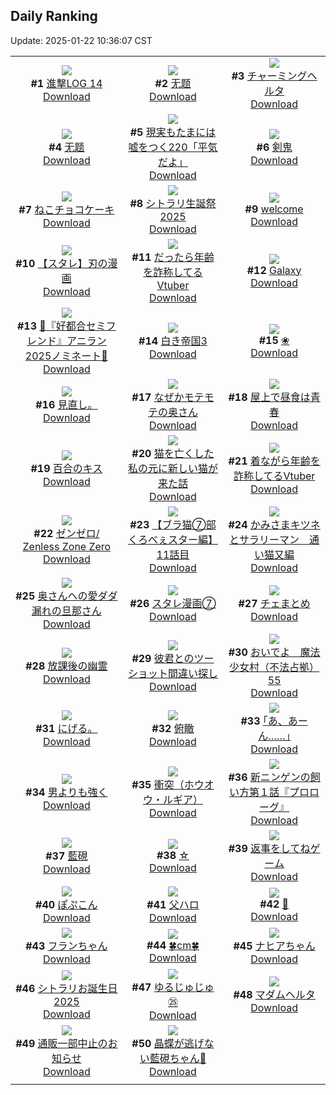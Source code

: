 ## Daily Ranking
Update: 2025-01-22 10:36:07 CST

|      |      |      |
| :----: | :----: | :----: |
| ![](https://i.pixiv.re/c/240x480/img-master/img/2025/01/19/10/25/52/126359047_p0_master1200.jpg)<br>**#1** [進撃LOG 14](https://www.pixiv.net/artworks/126359047)<br>[Download](https://i.pixiv.re/img-original/img/2025/01/19/10/25/52/126359047_p0.jpg) | ![](https://i.pixiv.re/c/240x480/img-master/img/2025/01/19/01/32/08/126351103_p0_master1200.jpg)<br>**#2** [无题](https://www.pixiv.net/artworks/126351103)<br>[Download](https://i.pixiv.re/img-original/img/2025/01/19/01/32/08/126351103_p0.jpg) | ![](https://i.pixiv.re/c/240x480/img-master/img/2025/01/20/00/09/51/126385072_p0_master1200.jpg)<br>**#3** [チャーミングヘルタ](https://www.pixiv.net/artworks/126385072)<br>[Download](https://i.pixiv.re/img-original/img/2025/01/20/00/09/51/126385072_p0.jpg) |
| ![](https://i.pixiv.re/c/240x480/img-master/img/2025/01/19/01/28/23/126351012_p0_master1200.jpg)<br>**#4** [无题](https://www.pixiv.net/artworks/126351012)<br>[Download](https://i.pixiv.re/img-original/img/2025/01/19/01/28/23/126351012_p0.jpg) | ![](https://i.pixiv.re/c/240x480/img-master/img/2025/01/19/18/00/08/126370064_p0_master1200.jpg)<br>**#5** [現実もたまには嘘をつく220「平気だよ」](https://www.pixiv.net/artworks/126370064)<br>[Download](https://i.pixiv.re/img-original/img/2025/01/19/18/00/08/126370064_p0.jpg) | ![](https://i.pixiv.re/c/240x480/img-master/img/2025/01/19/00/00/09/126347809_p0_master1200.jpg)<br>**#6** [剣鬼](https://www.pixiv.net/artworks/126347809)<br>[Download](https://i.pixiv.re/img-original/img/2025/01/19/00/00/09/126347809_p0.jpg) |
| ![](https://i.pixiv.re/c/240x480/img-master/img/2025/01/19/20/30/04/126375496_p0_master1200.jpg)<br>**#7** [ねこチョコケーキ](https://www.pixiv.net/artworks/126375496)<br>[Download](https://i.pixiv.re/img-original/img/2025/01/19/20/30/04/126375496_p0.png) | ![](https://i.pixiv.re/c/240x480/img-master/img/2025/01/20/04/06/34/126390474_p0_master1200.jpg)<br>**#8** [シトラリ生誕祭2025](https://www.pixiv.net/artworks/126390474)<br>[Download](https://i.pixiv.re/img-original/img/2025/01/20/04/06/34/126390474_p0.jpg) | ![](https://i.pixiv.re/c/240x480/img-master/img/2025/01/19/17/35/01/126369280_p0_master1200.jpg)<br>**#9** [welcome](https://www.pixiv.net/artworks/126369280)<br>[Download](https://i.pixiv.re/img-original/img/2025/01/19/17/35/01/126369280_p0.png) |
| ![](https://i.pixiv.re/c/240x480/img-master/img/2025/01/19/21/17/05/126377479_p0_master1200.jpg)<br>**#10** [【スタレ】刃の漫画](https://www.pixiv.net/artworks/126377479)<br>[Download](https://i.pixiv.re/img-original/img/2025/01/19/21/17/05/126377479_p0.png) | ![](https://i.pixiv.re/c/240x480/img-master/img/2025/01/19/21/07/26/126377087_p0_master1200.jpg)<br>**#11** [だったら年齢を詐称してるVtuber](https://www.pixiv.net/artworks/126377087)<br>[Download](https://i.pixiv.re/img-original/img/2025/01/19/21/07/26/126377087_p0.png) | ![](https://i.pixiv.re/c/240x480/img-master/img/2025/01/19/00/00/29/126347921_p0_master1200.jpg)<br>**#12** [Galaxy](https://www.pixiv.net/artworks/126347921)<br>[Download](https://i.pixiv.re/img-original/img/2025/01/19/00/00/29/126347921_p0.jpg) |
| ![](https://i.pixiv.re/c/240x480/img-master/img/2025/01/19/00/06/09/126348469_p0_master1200.jpg)<br>**#13** [💜『好都合セミフレンド』アニラン2025ノミネート💜](https://www.pixiv.net/artworks/126348469)<br>[Download](https://i.pixiv.re/img-original/img/2025/01/19/00/06/09/126348469_p0.jpg) | ![](https://i.pixiv.re/c/240x480/img-master/img/2025/01/19/20/00/16/126374299_p0_master1200.jpg)<br>**#14** [白き帝国3](https://www.pixiv.net/artworks/126374299)<br>[Download](https://i.pixiv.re/img-original/img/2025/01/19/20/00/16/126374299_p0.png) | ![](https://i.pixiv.re/c/240x480/img-master/img/2025/01/20/03/06/20/126389659_p0_master1200.jpg)<br>**#15** [❀](https://www.pixiv.net/artworks/126389659)<br>[Download](https://i.pixiv.re/img-original/img/2025/01/20/03/06/20/126389659_p0.jpg) |
| ![](https://i.pixiv.re/c/240x480/img-master/img/2025/01/19/13/56/59/126363548_p0_master1200.jpg)<br>**#16** [見直し。](https://www.pixiv.net/artworks/126363548)<br>[Download](https://i.pixiv.re/img-original/img/2025/01/19/13/56/59/126363548_p0.jpg) | ![](https://i.pixiv.re/c/240x480/img-master/img/2025/01/19/00/03/49/126348317_p0_master1200.jpg)<br>**#17** [なぜかモテモテの奥さん](https://www.pixiv.net/artworks/126348317)<br>[Download](https://i.pixiv.re/img-original/img/2025/01/19/00/03/49/126348317_p0.jpg) | ![](https://i.pixiv.re/c/240x480/img-master/img/2025/01/20/20/04/58/126407159_p0_master1200.jpg)<br>**#18** [屋上で昼食は青春](https://www.pixiv.net/artworks/126407159)<br>[Download](https://i.pixiv.re/img-original/img/2025/01/20/20/04/58/126407159_p0.jpg) |
| ![](https://i.pixiv.re/c/240x480/img-master/img/2025/01/20/00/00/06/126384211_p0_master1200.jpg)<br>**#19** [百合のキス](https://www.pixiv.net/artworks/126384211)<br>[Download](https://i.pixiv.re/img-original/img/2025/01/20/00/00/06/126384211_p0.png) | ![](https://i.pixiv.re/c/240x480/img-master/img/2025/01/20/12/14/31/126397265_p0_master1200.jpg)<br>**#20** [猫を亡くした私の元に新しい猫が来た話](https://www.pixiv.net/artworks/126397265)<br>[Download](https://i.pixiv.re/img-original/img/2025/01/20/12/14/31/126397265_p0.jpg) | ![](https://i.pixiv.re/c/240x480/img-master/img/2025/01/20/21/07/33/126409230_p0_master1200.jpg)<br>**#21** [着ながら年齢を詐称してるVtuber](https://www.pixiv.net/artworks/126409230)<br>[Download](https://i.pixiv.re/img-original/img/2025/01/20/21/07/33/126409230_p0.png) |
| ![](https://i.pixiv.re/c/240x480/img-master/img/2025/01/20/01/34/24/126387818_p0_master1200.jpg)<br>**#22** [ゼンゼロ/ Zenless Zone Zero](https://www.pixiv.net/artworks/126387818)<br>[Download](https://i.pixiv.re/img-original/img/2025/01/20/01/34/24/126387818_p0.png) | ![](https://i.pixiv.re/c/240x480/img-master/img/2025/01/20/19/02/10/126405315_p0_master1200.jpg)<br>**#23** [【ブラ猫⑦部 くろべぇスター編】 11話目](https://www.pixiv.net/artworks/126405315)<br>[Download](https://i.pixiv.re/img-original/img/2025/01/20/19/02/10/126405315_p0.png) | ![](https://i.pixiv.re/c/240x480/img-master/img/2025/01/20/11/20/06/126396264_p0_master1200.jpg)<br>**#24** [かみさまキツネとサラリーマン　通い猫又編](https://www.pixiv.net/artworks/126396264)<br>[Download](https://i.pixiv.re/img-original/img/2025/01/20/11/20/06/126396264_p0.png) |
| ![](https://i.pixiv.re/c/240x480/img-master/img/2025/01/20/00/03/09/126384702_p0_master1200.jpg)<br>**#25** [奥さんへの愛ダダ漏れの旦那さん](https://www.pixiv.net/artworks/126384702)<br>[Download](https://i.pixiv.re/img-original/img/2025/01/20/00/03/09/126384702_p0.jpg) | ![](https://i.pixiv.re/c/240x480/img-master/img/2025/01/20/19/36/30/126406247_p0_master1200.jpg)<br>**#26** [スタレ漫画⑦](https://www.pixiv.net/artworks/126406247)<br>[Download](https://i.pixiv.re/img-original/img/2025/01/20/19/36/30/126406247_p0.jpg) | ![](https://i.pixiv.re/c/240x480/img-master/img/2025/01/19/11/32/38/126360431_p0_master1200.jpg)<br>**#27** [チェまとめ](https://www.pixiv.net/artworks/126360431)<br>[Download](https://i.pixiv.re/img-original/img/2025/01/19/11/32/38/126360431_p0.jpg) |
| ![](https://i.pixiv.re/c/240x480/img-master/img/2025/01/19/10/08/59/126358748_p0_master1200.jpg)<br>**#28** [放課後の幽霊](https://www.pixiv.net/artworks/126358748)<br>[Download](https://i.pixiv.re/img-original/img/2025/01/19/10/08/59/126358748_p0.jpg) | ![](https://i.pixiv.re/c/240x480/img-master/img/2025/01/20/19/59/26/126406849_p0_master1200.jpg)<br>**#29** [彼君とのツーショット間違い探し](https://www.pixiv.net/artworks/126406849)<br>[Download](https://i.pixiv.re/img-original/img/2025/01/20/19/59/26/126406849_p0.jpg) | ![](https://i.pixiv.re/c/240x480/img-master/img/2025/01/19/18/14/19/126369318_p0_master1200.jpg)<br>**#30** [おいでよ　魔法少女村（不法占拠）55](https://www.pixiv.net/artworks/126369318)<br>[Download](https://i.pixiv.re/img-original/img/2025/01/19/18/14/19/126369318_p0.png) |
| ![](https://i.pixiv.re/c/240x480/img-master/img/2025/01/20/18/58/54/126405118_p0_master1200.jpg)<br>**#31** [にげる。](https://www.pixiv.net/artworks/126405118)<br>[Download](https://i.pixiv.re/img-original/img/2025/01/20/18/58/54/126405118_p0.jpg) | ![](https://i.pixiv.re/c/240x480/img-master/img/2025/01/19/00/11/43/126348705_p0_master1200.jpg)<br>**#32** [俯瞰](https://www.pixiv.net/artworks/126348705)<br>[Download](https://i.pixiv.re/img-original/img/2025/01/19/00/11/43/126348705_p0.jpg) | ![](https://i.pixiv.re/c/240x480/img-master/img/2025/01/20/17/07/13/126402225_p0_master1200.jpg)<br>**#33** [｢あ、あーん……｣](https://www.pixiv.net/artworks/126402225)<br>[Download](https://i.pixiv.re/img-original/img/2025/01/20/17/07/13/126402225_p0.jpg) |
| ![](https://i.pixiv.re/c/240x480/img-master/img/2025/01/19/00/29/11/126349290_p0_master1200.jpg)<br>**#34** [男よりも強く](https://www.pixiv.net/artworks/126349290)<br>[Download](https://i.pixiv.re/img-original/img/2025/01/19/00/29/11/126349290_p0.jpg) | ![](https://i.pixiv.re/c/240x480/img-master/img/2025/01/19/18/56/47/126372011_p0_master1200.jpg)<br>**#35** [衝突（ホウオウ・ルギア）](https://www.pixiv.net/artworks/126372011)<br>[Download](https://i.pixiv.re/img-original/img/2025/01/19/18/56/47/126372011_p0.jpg) | ![](https://i.pixiv.re/c/240x480/img-master/img/2025/01/20/18/00/02/126403397_p0_master1200.jpg)<br>**#36** [新ニンゲンの飼い方第１話『プロローグ』](https://www.pixiv.net/artworks/126403397)<br>[Download](https://i.pixiv.re/img-original/img/2025/01/20/18/00/02/126403397_p0.jpg) |
| ![](https://i.pixiv.re/c/240x480/img-master/img/2025/01/19/00/40/21/126349733_p0_master1200.jpg)<br>**#37** [藍硯](https://www.pixiv.net/artworks/126349733)<br>[Download](https://i.pixiv.re/img-original/img/2025/01/19/00/40/21/126349733_p0.jpg) | ![](https://i.pixiv.re/c/240x480/img-master/img/2025/01/20/17/00/17/126402059_p0_master1200.jpg)<br>**#38** [☆](https://www.pixiv.net/artworks/126402059)<br>[Download](https://i.pixiv.re/img-original/img/2025/01/20/17/00/17/126402059_p0.png) | ![](https://i.pixiv.re/c/240x480/img-master/img/2025/01/20/10/00/34/126395119_p0_master1200.jpg)<br>**#39** [返事をしてねゲーム](https://www.pixiv.net/artworks/126395119)<br>[Download](https://i.pixiv.re/img-original/img/2025/01/20/10/00/34/126395119_p0.jpg) |
| ![](https://i.pixiv.re/c/240x480/img-master/img/2025/01/20/12/08/31/126397162_p0_master1200.jpg)<br>**#40** [ぽぷこん](https://www.pixiv.net/artworks/126397162)<br>[Download](https://i.pixiv.re/img-original/img/2025/01/20/12/08/31/126397162_p0.png) | ![](https://i.pixiv.re/c/240x480/img-master/img/2025/01/19/03/48/39/126353614_p0_master1200.jpg)<br>**#41** [父ハロ](https://www.pixiv.net/artworks/126353614)<br>[Download](https://i.pixiv.re/img-original/img/2025/01/19/03/48/39/126353614_p0.jpg) | ![](https://i.pixiv.re/c/240x480/img-master/img/2025/01/19/16/51/24/126367943_p0_master1200.jpg)<br>**#42** [💫](https://www.pixiv.net/artworks/126367943)<br>[Download](https://i.pixiv.re/img-original/img/2025/01/19/16/51/24/126367943_p0.png) |
| ![](https://i.pixiv.re/c/240x480/img-master/img/2025/01/19/18/44/24/126371637_p0_master1200.jpg)<br>**#43** [フランちゃん](https://www.pixiv.net/artworks/126371637)<br>[Download](https://i.pixiv.re/img-original/img/2025/01/19/18/44/24/126371637_p0.jpg) | ![](https://i.pixiv.re/c/240x480/img-master/img/2025/01/19/20/28/44/126375448_p0_master1200.jpg)<br>**#44** [🍀cm🍀](https://www.pixiv.net/artworks/126375448)<br>[Download](https://i.pixiv.re/img-original/img/2025/01/19/20/28/44/126375448_p0.png) | ![](https://i.pixiv.re/c/240x480/img-master/img/2025/01/19/08/40/37/126357198_p0_master1200.jpg)<br>**#45** [ナヒアちゃん](https://www.pixiv.net/artworks/126357198)<br>[Download](https://i.pixiv.re/img-original/img/2025/01/19/08/40/37/126357198_p0.jpg) |
| ![](https://i.pixiv.re/c/240x480/img-master/img/2025/01/20/23/46/06/126414910_p0_master1200.jpg)<br>**#46** [シトラリお誕生日2025](https://www.pixiv.net/artworks/126414910)<br>[Download](https://i.pixiv.re/img-original/img/2025/01/20/23/46/06/126414910_p0.png) | ![](https://i.pixiv.re/c/240x480/img-master/img/2025/01/20/13/54/13/126398824_p0_master1200.jpg)<br>**#47** [ゆるじゅじゅ㉕](https://www.pixiv.net/artworks/126398824)<br>[Download](https://i.pixiv.re/img-original/img/2025/01/20/13/54/13/126398824_p0.jpg) | ![](https://i.pixiv.re/c/240x480/img-master/img/2025/01/19/00/00/15/126347852_p0_master1200.jpg)<br>**#48** [マダムヘルタ](https://www.pixiv.net/artworks/126347852)<br>[Download](https://i.pixiv.re/img-original/img/2025/01/19/00/00/15/126347852_p0.png) |
| ![](https://i.pixiv.re/c/240x480/img-master/img/2025/01/20/20/21/49/126407662_p0_master1200.jpg)<br>**#49** [通販一部中止のお知らせ](https://www.pixiv.net/artworks/126407662)<br>[Download](https://i.pixiv.re/img-original/img/2025/01/20/20/21/49/126407662_p0.png) | ![](https://i.pixiv.re/c/240x480/img-master/img/2025/01/19/18/08/11/126370509_p0_master1200.jpg)<br>**#50** [晶蝶が逃げない藍硯ちゃん🦋](https://www.pixiv.net/artworks/126370509)<br>[Download](https://i.pixiv.re/img-original/img/2025/01/19/18/08/11/126370509_p0.png) |
|      |
